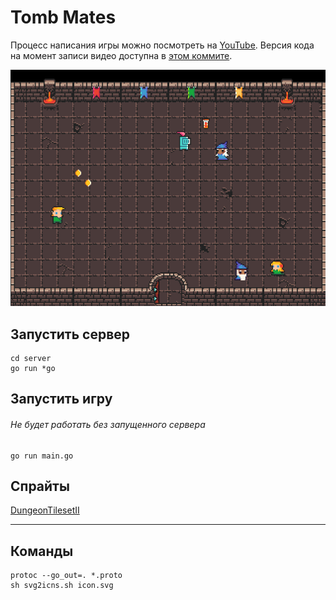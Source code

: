 # Tomb Mates

Процесс написания игры можно посмотреть на [YouTube](https://www.youtube.com/watch?v=jMqC_VUEAgs). Версия кода на момент записи видео доступна в [этом коммите](https://github.com/jilio/tomb_mates/commit/a6823c442f40ba63f5ecd04db2814d47b5e6b150).

![Скриншот](./screenshot.png 'Скриншотес')

## Запустить сервер

```
cd server
go run *go
```

## Запустить игру

###### Не будет работать без запущенного сервера

```
go run main.go
```

## Спрайты

[DungeonTilesetII](https://0x72.itch.io/dungeontileset-ii)

---

## Команды

```
protoc --go_out=. *.proto
sh svg2icns.sh icon.svg
```
